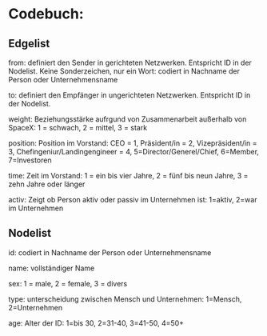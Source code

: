 <h1>Codebuch: </h1>


<h2>Edgelist</h2>

from: definiert den Sender in gerichteten Netzwerken. Entspricht ID in der Nodelist. Keine Sonderzeichen, nur ein Wort: codiert in Nachname der Person oder Unternehmensname 

to: definiert den Empfänger in ungerichteten Netzwerken. Entspricht ID in der Nodelist. 

weight: Beziehungsstärke aufrgund von Zusammenarbeit außerhalb von SpaceX: 1 = schwach, 2 = mittel, 3 = stark 

position: Position im Vorstand: CEO = 1, Präsident/in = 2, Vizepräsident/in = 3, Chefingeniur/Landingengineer = 4, 5=Director/Generel/Chief, 6=Member, 7=Investoren

time: Zeit im Vorstand: 1 = ein bis vier Jahre, 2 = fünf bis neun Jahre, 3 = zehn Jahre oder länger

activ: Zeigt ob Person aktiv oder passiv im Unternehmen ist: 1=aktiv, 2=war im Unternehmen

<h2>Nodelist</h2>

id: codiert in Nachname der Person oder Unternehmensname

name: vollständiger Name

sex: 1 = male, 2 = female, 3 = divers

type: unterscheidung zwischen  Mensch und Unternehmen: 1=Mensch, 2=Unternehmen

age: Alter der ID: 1=bis 30, 2=31-40, 3=41-50, 4=50+

